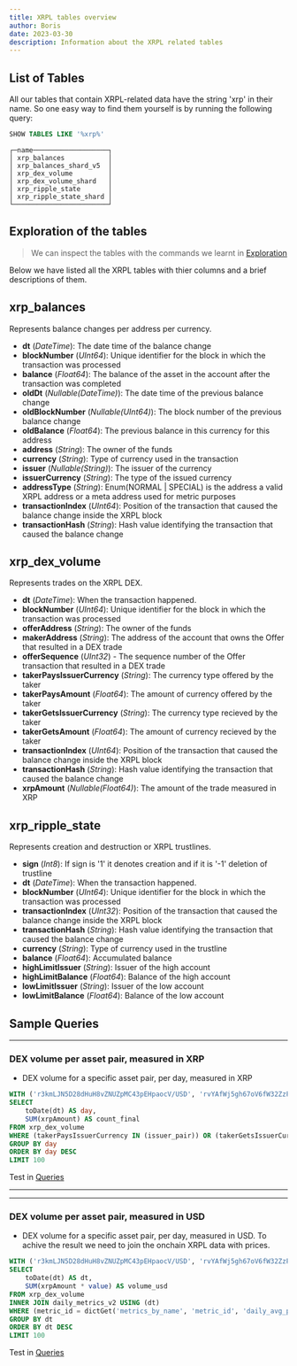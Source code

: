```yaml
---
title: XRPL tables overview
author: Boris
date: 2023-03-30
description: Information about the XRPL related tables
---
```



## List of Tables

All our tables that contain XRPL-related data have the string 'xrp' in their name.
So one easy way to find them yourself is by running the following query:
```sql
SHOW TABLES LIKE '%xrp%'
```
```
┌─name───────────────────┐
│ xrp_balances           │
│ xrp_balances_shard_v5  │
│ xrp_dex_volume         │
│ xrp_dex_volume_shard   │
│ xrp_ripple_state       │
│ xrp_ripple_state_shard │
└────────────────────────┘
```

## Exploration of the tables

> We can inspect the tables with the commands we learnt in [Exploration](/santiment-queries/exploration/)

Below we have listed all the XRPL tables with thier columns and a brief descriptions of them.


## xrp\_balances
Represents balance changes per address per currency.

- **dt** (*DateTime*): The date time of the balance change
- **blockNumber** (*UInt64*): Unique identifier for the block in which the transaction was processed
- **balance** (*Float64*): The balance of the asset in the account after the transaction was completed
- **oldDt** (*Nullable(DateTime)*): The date time of the previous balance change
- **oldBlockNumber** (*Nullable(UInt64)*): The block number of the previous balance change
- **oldBalance** (*Float64*): The previous balance in this currency for this address
- **address** (*String*): The owner of the funds
- **currency** (*String*): Type of currency used in the transaction
- **issuer** (*Nullable(String)*): The issuer of the currency
- **issuerCurrency** (*String*): The type of the issued currency
- **addressType** (*String*): Enum(NORMAL | SPECIAL) is the address a valid XRPL address or a meta address used for metric purposes
- **transactionIndex** (*UInt64*): Position of the transaction that caused the balance change inside the XRPL block
- **transactionHash** (*String*): Hash value identifying the transaction that caused the balance change


## xrp\_dex\_volume
Represents trades on the XRPL DEX.

- **dt** (*DateTime*): When the transaction happened.
- **blockNumber** (*UInt64*): Unique identifier for the block in which the transaction was processed
- **offerAddress** (*String*): The owner of the funds
- **makerAddress** (*String*): The address of the account that owns the Offer that resulted  in a DEX trade
- **offerSequence** (*UInt32*) - The sequence number of the Offer transaction that resulted in a DEX trade
- **takerPaysIssuerCurrency** (*String*): The currency type offered by the taker
- **takerPaysAmount** (*Float64*): The amount of currency offered by the taker
- **takerGetsIssuerCurrency** (*String*): The currency type recieved by the taker
- **takerGetsAmount** (*Float64*): The amount of currency recieved by the taker
- **transactionIndex** (*UInt64*): Position of the transaction that caused the balance change inside the XRPL block
- **transactionHash** (*String*): Hash value identifying the transaction that caused the balance change
- **xrpAmount** (*Nullable(Float64)*): The amount of the trade measured in XRP


## xrp\_ripple\_state
Represents creation and destruction or XRPL trustlines.

- **sign** (*Int8*): If sign is '1' it denotes creation and if it is '-1' deletion of trustline
- **dt** (*DateTime*): When the transaction happened.
- **blockNumber** (*UInt64*): Unique identifier for the block in which the transaction was processed
- **transactionIndex** (*UInt32*): Position of the transaction that caused the balance change inside the XRPL block
- **transactionHash** (*String*): Hash value identifying the transaction that caused the balance change
- **currency** (*String*): Type of currency used in the trustline
- **balance** (*Float64*): Accumulated balance
- **highLimitIssuer** (*String*): Issuer of the high account
- **highLimitBalance** (*Float64*): Balance of the high account
- **lowLimitIssuer** (*String*): Issuer of the low account
- **lowLimitBalance** (*Float64*): Balance of the low account

## Sample Queries

---
### DEX volume per asset pair, measured in XRP
- DEX volume for a specific asset pair, per day, measured in XRP

```sql
WITH ('r3kmLJN5D28dHuH8vZNUZpMC43pEHpaocV/USD', 'rvYAfWj5gh67oV6fW32ZzP3Aw4Eubs59B/BTC') AS issuer_pair
SELECT
    toDate(dt) AS day,
    SUM(xrpAmount) AS count_final
FROM xrp_dex_volume
WHERE (takerPaysIssuerCurrency IN (issuer_pair)) OR (takerGetsIssuerCurrency IN (issuer_pair))
GROUP BY day
ORDER BY day DESC
LIMIT 100
```
Test in [Queries](https://app.santiment.net/queries/dex-volume-per-asset-pari-in-xrp-509/071f9798-79f0-4369-9cb1-a8f4b7048a50)

---

---
### DEX volume per asset pair, measured in USD
- DEX volume for a specific asset pair, per day, measured in USD. To achive the result we need to join the onchain
XRPL data with prices.

```sql
WITH ('r3kmLJN5D28dHuH8vZNUZpMC43pEHpaocV/USD', 'rvYAfWj5gh67oV6fW32ZzP3Aw4Eubs59B/BTC') AS issuer_pair
SELECT
    toDate(dt) AS dt,
    SUM(xrpAmount * value) AS volume_usd
FROM xrp_dex_volume
INNER JOIN daily_metrics_v2 USING (dt)
WHERE (metric_id = dictGet('metrics_by_name', 'metric_id', 'daily_avg_price_usd')) AND (asset_id = dictGet('assets_by_name', 'asset_id', 'xrp')) AND ((takerPaysIssuerCurrency IN (issuer_pair)) OR (takerGetsIssuerCurrency IN (issuer_pair)))
GROUP BY dt
ORDER BY dt DESC
LIMIT 100
```
Test in [Queries](https://app.santiment.net/queries/xrp-dex-volume-per-asset-pari-in-usd-510/a3fe5a05-d188-444f-86a3-df419a6cf910)


